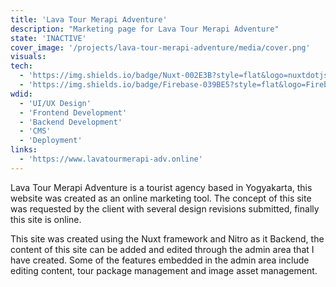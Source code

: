 ```yaml
---
title: 'Lava Tour Merapi Adventure'
description: "Marketing page for Lava Tour Merapi Adventure"
state: 'INACTIVE'
cover_image: '/projects/lava-tour-merapi-adventure/media/cover.png'
visuals:
tech:
  - 'https://img.shields.io/badge/Nuxt-002E3B?style=flat&logo=nuxtdotjs&logoColor=#00DC82: Nuxt'
  - 'https://img.shields.io/badge/Firebase-039BE5?style=flat&logo=Firebase&logoColor=white: Firebase'
wdid:
  - 'UI/UX Design'
  - 'Frontend Development'
  - 'Backend Development'
  - 'CMS'
  - 'Deployment'
links:
  - 'https://www.lavatourmerapi-adv.online'
---
```


Lava Tour Merapi Adventure is a tourist agency based in Yogyakarta, this website was created as an online marketing tool. The concept of this site was requested by the client with several design revisions submitted, finally this site is online.

This site was created using the Nuxt framework and Nitro as it Backend, the content of this site can be added and edited through the admin area that I have created. Some of the features embedded in the admin area include editing content, tour package management and image asset management.
